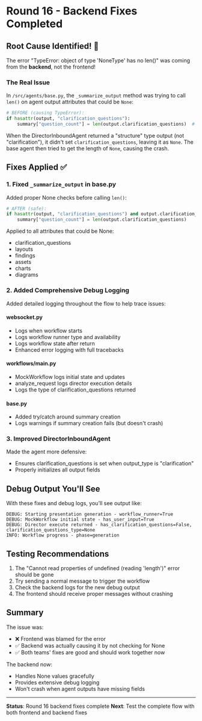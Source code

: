 # Round 16 - Backend Fixes Completed

## Root Cause Identified! 🎯

The error "TypeError: object of type 'NoneType' has no len()" was coming from the **backend**, not the frontend!

### The Real Issue

In `/src/agents/base.py`, the `_summarize_output` method was trying to call `len()` on agent output attributes that could be `None`:

```python
# BEFORE (causing TypeError):
if hasattr(output, "clarification_questions"):
    summary["question_count"] = len(output.clarification_questions)  # ❌ Could be None!
```

When the DirectorInboundAgent returned a "structure" type output (not "clarification"), it didn't set `clarification_questions`, leaving it as `None`. The base agent then tried to get the length of `None`, causing the crash.

## Fixes Applied ✅

### 1. Fixed `_summarize_output` in base.py
Added proper None checks before calling `len()`:

```python
# AFTER (safe):
if hasattr(output, "clarification_questions") and output.clarification_questions is not None:
    summary["question_count"] = len(output.clarification_questions)
```

Applied to all attributes that could be None:
- clarification_questions
- layouts
- findings
- assets
- charts
- diagrams

### 2. Added Comprehensive Debug Logging

Added detailed logging throughout the flow to help trace issues:

#### websocket.py
- Logs when workflow starts
- Logs workflow runner type and availability
- Logs workflow state after return
- Enhanced error logging with full tracebacks

#### workflows/main.py
- MockWorkflow logs initial state and updates
- analyze_request logs director execution details
- Logs the type of clarification_questions returned

#### base.py
- Added try/catch around summary creation
- Logs warnings if summary creation fails (but doesn't crash)

### 3. Improved DirectorInboundAgent

Made the agent more defensive:
- Ensures clarification_questions is set when output_type is "clarification"
- Properly initializes all output fields

## Debug Output You'll See

With these fixes and debug logs, you'll see output like:

```
DEBUG: Starting presentation generation - workflow_runner=True
DEBUG: MockWorkflow initial state - has_user_input=True
DEBUG: Director execute returned - has_clarification_questions=False, clarification_questions_type=None
INFO: Workflow progress - phase=generation
```

## Testing Recommendations

1. The "Cannot read properties of undefined (reading 'length')" error should be gone
2. Try sending a normal message to trigger the workflow
3. Check the backend logs for the new debug output
4. The frontend should receive proper messages without crashing

## Summary

The issue was:
- ❌ Frontend was blamed for the error
- ✅ Backend was actually causing it by not checking for None
- ✅ Both teams' fixes are good and should work together now

The backend now:
- Handles None values gracefully
- Provides extensive debug logging
- Won't crash when agent outputs have missing fields

---

**Status**: Round 16 backend fixes complete
**Next**: Test the complete flow with both frontend and backend fixes